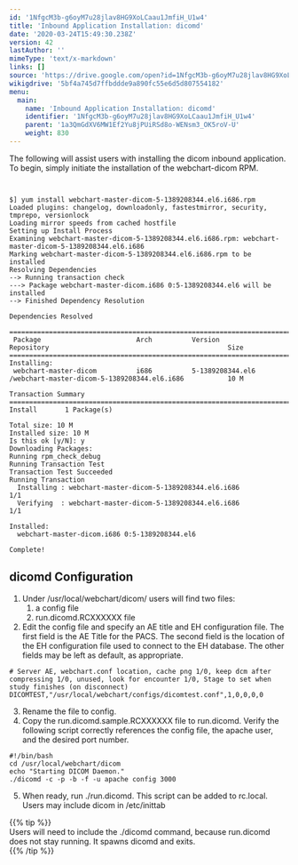 ```yaml
---
id: '1NfgcM3b-g6oyM7u28jlav8HG9XoLCaau1JmfiH_U1w4'
title: 'Inbound Application Installation: dicomd'
date: '2020-03-24T15:49:30.238Z'
version: 42
lastAuthor: ''
mimeType: 'text/x-markdown'
links: []
source: 'https://drive.google.com/open?id=1NfgcM3b-g6oyM7u28jlav8HG9XoLCaau1JmfiH_U1w4'
wikigdrive: '5bf4a745d7ffbddde9a890fc55e6d5d807554182'
menu:
  main:
    name: 'Inbound Application Installation: dicomd'
    identifier: '1NfgcM3b-g6oyM7u28jlav8HG9XoLCaau1JmfiH_U1w4'
    parent: '1a3QmGdXV6MW1Ef2Yu8jPUiRSd8o-WENsm3_OK5roV-U'
    weight: 830
---
```

The following will assist users with installing the dicom inbound application. To begin, simply initiate the installation of the webchart-dicom RPM.

```
  
  
$] yum install webchart-master-dicom-5-1389208344.el6.i686.rpm   
Loaded plugins: changelog, downloadonly, fastestmirror, security, tmprepo, versionlock  
Loading mirror speeds from cached hostfile  
Setting up Install Process  
Examining webchart-master-dicom-5-1389208344.el6.i686.rpm: webchart-master-dicom-5-1389208344.el6.i686  
Marking webchart-master-dicom-5-1389208344.el6.i686.rpm to be installed  
Resolving Dependencies  
--> Running transaction check  
---> Package webchart-master-dicom.i686 0:5-1389208344.el6 will be installed  
--> Finished Dependency Resolution  
   
Dependencies Resolved  
   
====================================================================================================================================  
 Package                        Arch          Version                   Repository                                             Size  
====================================================================================================================================  
Installing:  
 webchart-master-dicom          i686          5-1389208344.el6          /webchart-master-dicom-5-1389208344.el6.i686           10 M  
   
Transaction Summary  
====================================================================================================================================  
Install       1 Package(s)  
   
Total size: 10 M  
Installed size: 10 M  
Is this ok [y/N]: y  
Downloading Packages:  
Running rpm_check_debug  
Running Transaction Test  
Transaction Test Succeeded  
Running Transaction  
  Installing : webchart-master-dicom-5-1389208344.el6.i686                                                                 1/1   
  Verifying  : webchart-master-dicom-5-1389208344.el6.i686                                                                 1/1   
   
Installed:  
  webchart-master-dicom.i686 0:5-1389208344.el6                                                                   
   
Complete!  

```
  
## **dicomd Configuration**  

1. Under /usr/local/webchart/dicom/ users will find two files: 
   1. a config file
   2. run.dicomd.RCXXXXXX file
2. Edit the config file and specify an AE title and EH configuration file. The first field is the AE Title for the PACS. The second field is the location of the EH configuration file used to connect to the EH database. The other fields may be left as default, as appropriate.

```
# Server AE, webchart.conf location, cache png 1/0, keep dcm after compressing 1/0, unused, look for encounter 1/0, Stage to set when study finishes (on disconnect)  
DICOMTEST,"/usr/local/webchart/configs/dicomtest.conf",1,0,0,0,0
```
3. Rename the file to config.
4. Copy the run.dicomd.sample.RCXXXXXX file to run.dicomd. Verify the following script correctly references the config file, the apache user, and the desired port number.


```
#!/bin/bash  
cd /usr/local/webchart/dicom  
echo "Starting DICOM Daemon."  
./dicomd -c -p -b -f -u apache config 3000  

```
5. When ready, run ./run.dicomd. This script can be added to rc.local. Users may include dicom in /etc/inittab

{{% tip %}}  
Users will need to include the ./dicomd command, because run.dicomd does not stay running. It spawns dicomd and exits.  
{{% /tip %}}

